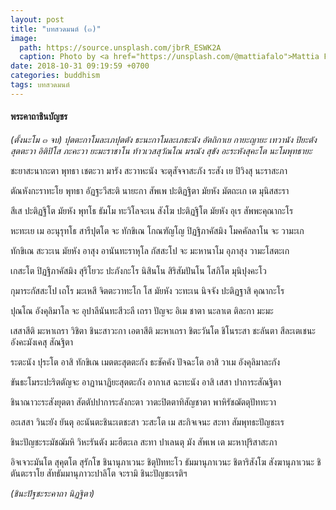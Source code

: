 ```yaml
---
layout: post
title: "บทสวดมนต์ (๓)"
image:
  path: https://source.unsplash.com/jbrR_ESWK2A
  caption: Photo by <a href="https://unsplash.com/@mattiafalo">Mattia Faloretti</a> on <a href="https://unsplash.com/">Unsplash</a>
date: 2018-10-31 09:19:59 +0700
categories: buddhism
tags: บทสวดมนต์
---
```

#### พระคาถาชินบัญชร
*(ตั้งนะโม ๓ จบ) ปุตตะกาโมละเภปุตตัง ธะนะกาโมละเภธะนัง อัตถิกาเย กายะญายะ เทวานัง ปิยะตัง สุตตะวา อิติปิโส ภะคะวา ยะมะราชาโน ท้าวเวสสุวัณโณ มรณัง สุขัง อะระหังสุคะโต นะโมพุทธายะ*

ชะยาสะนากะตา พุทธา เชตะวา มารัง สะวาหะนัง จะตุสัจจาสะภัง ระสัง เย ปิวิงสุ นะราสะภา

ตัณหังกะราทะโย พุทธา อัฏฐะวีสะติ นายะกา สัพเพ ปะติฏฐิตา มัยหัง มัตถะเก เต มุนิสสะรา

สีเส ปะติฏฐิโต มัยหัง พุทโธ ธัมโม ทะวิโลจะเน สังโฆ ปะติฏฐิโต มัยหัง อุเร สัพพะคุณากะโร

หะทะเย เม อะนุรุทโธ สารีปุตโต จะ ทักขิเณ โกณฑัญโญ ปิฏฐิภาคัสมิง โมคคัลลาโน จะ วามะเก

ทักขิเณ สะวะเน มัยหัง อาสุง อานันทะราหุโล กัสสะโป จะ มะหานาโม อุภาสุง วามะโสตะเก

เกสะโต ปิฏฐิภาคัสมิง สุริโยวะ ปะภังกะโร นิสินโน สิริสัมปันโน โสภิโต มุนิปุงคะโว

กุมาระกัสสะโป เถโร มะเหสี จิตตะวาทะโก โส มัยหัง วะทะเน นิจจัง ปะติฏฐาสิ คุณากะโร

ปุณโณ อังคุลิมาโล จะ อุปาลีนันทะสีวะลี เถรา ปัญจะ อิเม ชาตา นะลาเต ติละกา มะมะ

เสสาสีติ มะหาเถรา วิชิตา ชินะสาวะกา เอตาสีติ มะหาเถรา ชิตะวันโต ชิโนระสา ชะลันตา สีละเตเชนะ อังคะมังเคสุ สัณฐิตา

ระตะนัง ปุระโต อาสิ ทักขิเณ เมตตะสุตตะกัง ธะชัคคัง ปัจฉะโต อาสิ วาเม อังคุลิมาละกัง

ขันธะโมระปะริตตัญจะ อาฏานาฏิยะสุตตะกัง อากาเส ฉะทะนัง อาสิ เสสา ปาการะสัณฐิตา

ชินาณาวะระสังยุตตา สัตตัปปาการะลังกะตา วาตะปิตตาทิสัญชาตา พาหิรัชฌัตตุปัททะวา

อะเสสา วินะยัง ยันตุ อะนันตะชินะเตชะสา วะสะโต เม สะกิจเจนะ สะทา สัมพุทธะปัญชะเร

ชินะปัญชะระมัชฌัมหิ วิหะรันตัง มะฮีตะเล สะทา ปาเลนตุ มัง สัพเพ เต มะหาปุริสาสะภา

อิจเจวะมันโต สุคุตโต สุรักโข ชินานุภาเวนะ ชิตุปัททะโว ธัมมานุภาเวนะ ชิตาริสังโฆ สังฆานุภาเวนะ ชิตันตะราโย สัทธัมมานุภาวะปาลิโต จะรามิ ชินะปัญชะเรติฯ

*(ชินะปัฐชะระคาถา นิฏฐิตา)*
